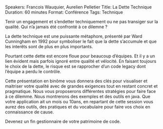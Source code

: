 Speakers: Francois Wauquier, Aurelien Pelletier
Title: La Dette Technique
Duration: 60 minutes
Format: Conférence
Tags: Technique

Tenir un engagement et s’endetter techniquement ou ne pas transiger sur la qualité. Qui n’a jamais été confronté à ce dilemne ?

La dette technique est une puissante métaphore, présenté par Ward Cunningham en 1992 pour symboliser le fait que la dette s’accumule et que les interêts sont de plus en plus importants.

Pourtant cette dette est encore floue pour beaucoup d’équipes.
Et il y a un lien évident mais parfois ignoré entre qualité et vélocité.
En faisant toujours le choix de la dette, le risque est se rapprocher d’un code legacy dont l’équipe a perdu le contrôle.

Cette présentation en binôme vous donnera des clés pour visualiser et maitriser votre qualité avec de grandes exigences tout en restant concret et pragmatique.
Nous vous proposerons différentes stratégies pour faire face à ce dilemme.
Nous montrerons des exemples et des outils en java.
Que votre application ait un mois ou 10ans, en repartant de cette session vous aurez des outils, des pratiques et du vocabulaire pour faire vos choix en connaissance de cause.

Devenez un fin gestionnaire de votre patrimoine de code.
